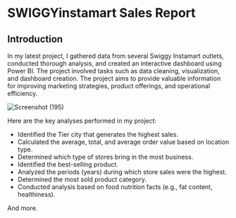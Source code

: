 # SWIGGYinstamart Sales Report
## Introduction
In my latest project, I gathered data from several Swiggy Instamart outlets, conducted thorough analysis, and created an interactive dashboard using Power BI. The project involved tasks such as data cleaning, visualization, and dashboard creation. The project aims to provide valuable information for improving marketing strategies, product offerings, and operational efficiency.

![Screenshot (195)](https://github.com/user-attachments/assets/737de301-9443-4d90-91c0-b68d90a58919)

Here are the key analyses performed in my project:

- Identified the Tier city that generates the highest sales.
- Calculated the average, total, and average order value based on location type.
- Determined which type of stores bring in the most business.
- Identified the best-selling product.
- Analyzed the periods (years) during which store sales were the highest.
- Determined the most sold product category.
- Conducted analysis based on food nutrition facts (e.g., fat content, healthiness).

And more.


